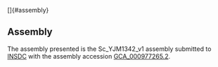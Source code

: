 []{#assembly}

Assembly
--------

The assembly presented is the Sc\_YJM1342\_v1 assembly submitted to
[INSDC](http://www.insdc.org) with the assembly accession
[GCA\_000977265.2](http://www.ebi.ac.uk/ena/data/view/GCA_000977265.2).
